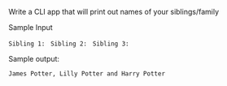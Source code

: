 Write a CLI app that will print out names of your siblings/family

Sample Input

`Sibling 1: `
`Sibling 2: `
`Sibling 3: `

Sample output:

`James Potter, Lilly Potter and Harry Potter`

